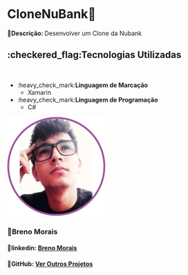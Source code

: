 # CloneNuBank📁
<b>📄Descrição: </b>Desenvolver um Clone da Nubank

<h2>:checkered_flag:Tecnologias Utilizadas</h2>
<br>

<ul>

  <li>:heavy_check_mark:<b>Linguagem de Marcação</b> 
      <ul>
       <li>Xamarin</li>
      </ul>
  </li>
   <li>:heavy_check_mark:<b>Linguagem de Programação</b>
     <ul>
       <li>C#</li>
     </ul>
  </li>  
</ul>

<img src="https://github.com/BREN0-MORAIS/CRUD_COVID_CONSULTAS/blob/main/FTBrenoMorais.jpg">
<h3>🧑Breno Morais</h3>
<h4>🔗linkedin: <a href="https://www.linkedin.com/in/breno-morais-79b328167/">Breno Morais<a/></h4> 
 <h4>🔗GitHub: <a href="https://github.com/BREN0-MORAIS/">Ver Outros Projetos<a/></h4> 



